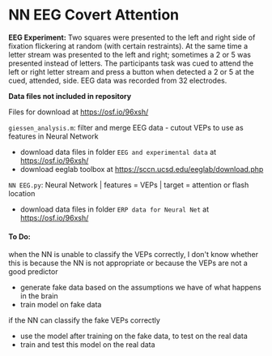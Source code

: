 # NN EEG Covert Attention
**EEG Experiment:** Two squares were presented to the left and right side of fixation flickering at random (with certain restraints). At the same time a letter stream was presented to the left and right; sometimes a 2 or 5 was presented instead of letters. The participants task was cued to attend the left or right letter stream and press a button when detected a 2 or 5 at the cued, attended, side. EEG data was recorded from 32 electrodes.

**Data files not included in repository**

Files for download at https://osf.io/96xsh/

`giessen_analysis.m`: filter and merge EEG data - cutout VEPs to use as features in Neural Network
- download data files in folder `EEG and experimental data` at https://osf.io/96xsh/
- download eeglab toolbox at https://sccn.ucsd.edu/eeglab/download.php

`NN EEG.py`: Neural Network | features = VEPs | target = attention or flash location
- download data files in folder `ERP data for Neural Net` at https://osf.io/96xsh/

#### To Do:
when the NN is unable to classify the VEPs correctly, I don't know whether this is because the NN is not appropriate or because the VEPs are not a good predictor
- generate fake data based on the assumptions we have of what happens in the brain
- train model on fake data

if the NN can classify the fake VEPs correctly
- use the model after training on the fake data, to test on the real data
- train and test this model on the real data
